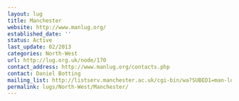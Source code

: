 ```yaml
---
layout: lug
title: Manchester
website: http://www.manlug.org/
established_date: ''
status: Active
last_update: 02/2013
categories: North-West
url: http://lug.org.uk/node/170
contact_address: http://www.manlug.org/contacts.php
contact: Daniel Botting
mailing_list: http://listserv.manchester.ac.uk/cgi-bin/wa?SUBED1=man-lug&amp;A=1
permalink: lugs/North-West/Manchester/
---
```

